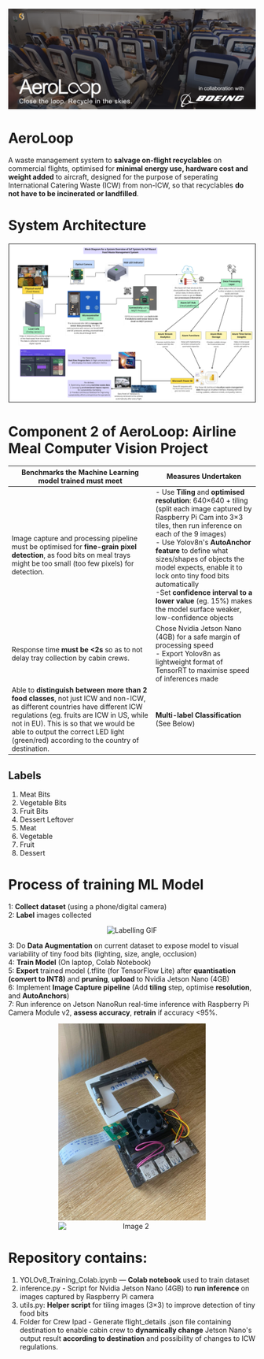 ![Alt text](pictures/banner2.png)
# AeroLoop
A waste management system to **salvage on-flight recyclables** on commercial flights, optimised for **minimal energy use, hardware cost and weight added** to aircraft, designed for the purpose of seperating International Catering Waste (ICW) from non-ICW, so that recyclables **do not have to be incinerated or landfilled**.

# System Architecture
![Alt text](pictures/SystemArchitecture.png)


# Component 2 of AeroLoop: Airline Meal Computer Vision Project
| Benchmarks the Machine Learning model trained must meet | Measures Undertaken |
|--|--|
| Image capture and processing pipeline must be optimised for **fine-grain pixel detection**, as food bits on meal trays might be too small (too few pixels) for detection. | - Use **Tiling** and **optimised resolution**: 640×640 + tiling (split each image captured by Raspberry Pi Cam into 3×3 tiles, then run inference on each of the 9 images) <br> - Use Yolov8n's **AutoAnchor feature** to define what sizes/shapes of objects the model expects, enable it to lock onto tiny food bits automatically <br> -Set **confidence interval to a lower value** (eg. 15%) makes the model surface weaker, low-confidence objects <br>
| Response time **must be <2s** so as to not delay tray collection by cabin crews. | Chose Nvidia Jetson Nano (4GB) for a safe margin of processing speed <br> - Export Yolov8n as lightweight format of TensorRT to maximise speed of inferences made <br>| 
| Able to **distinguish between more than 2 food classes**, not just ICW and non-ICW, as different countries have different ICW regulations (eg. fruits are ICW in US, while not in EU). This is so that we would  be able to output the correct LED light (green/red) according to the country of destination. | **Multi-label Classification** (See Below)

## Labels
1. Meat Bits
2. Vegetable Bits
3. Fruit Bits
4. Dessert Leftover
5. Meat
6. Vegetable
7. Fruit
8. Dessert

# Process of training ML Model
1: **Collect dataset** (using a phone/digital camera) <br>
2: **Label** images collected <br>

<p align="center">
  <img src="pictures/labelling2.gif" width="600" alt="Labelling GIF" />
</p>

3: Do **Data Augmentation** on current dataset to expose model to visual variability of tiny food bits (lighting, size, angle, occlusion) <br>
4: **Train Model** (On laptop, Colab Notebook) <br>
5: **Export** trained model (.tflite (for TensorFlow Lite) after **quantisation (convert to INT8)** and **pruning**, **upload** to Nvidia Jetson Nano (4GB) <br>
6: Implement **Image Capture pipeline** (Add **tiling** step, optimise **resolution**, and **AutoAnchors**) <br>
7: Run inference on Jetson NanoRun real-time inference with Raspberry Pi Camera Module v2, **assess accuracy**, **retrain** if accuracy <95%. <br>
<p align="center">
  <img src="pictures/Setup.jpg" width="300" alt="Setup Pic" style="display: inline-block;"/>
  <img src="tray.png" width="300" alt="Image 2" style="display: inline-block;" />
</p>

# Repository contains:
1. YOLOv8_Training_Colab.ipynb — **Colab notebook** used to train dataset
2. inference.py -  Script for Nvidia Jetson Nano (4GB) to **run inference** on images captured by Raspberry Pi camera
3. utils.py: **Helper script** for tiling images (3×3) to improve detection of tiny food bits
4. Folder for Crew Ipad - Generate flight_details .json file containing destination to enable cabin crew to **dynamically change** Jetson Nano's output result **according to destination** and possibility of changes to ICW regulations.


